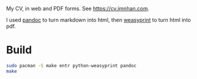 My CV, in web and PDF forms. See <https://cv.imnhan.com>.

I used [pandoc][pd] to turn markdown into html,
then [weasyprint][wp] to turn html into pdf.

# Build

```sh
sudo pacman -S make entr python-weasyprint pandoc
make
```

[pd]: https://pandoc.org/
[wp]: https://weasyprint.org/
